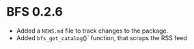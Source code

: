 # BFS 0.2.6

* Added a `NEWS.md` file to track changes to the package.
* Added `bfs_get_catalog`()` function, that scraps the RSS feed
